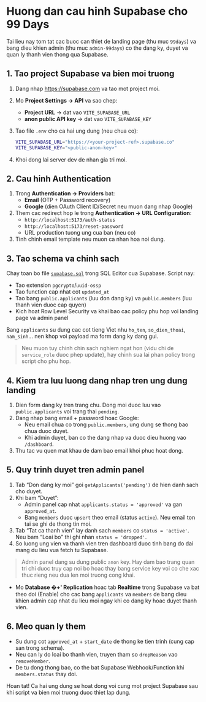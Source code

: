 # Huong dan cau hinh Supabase cho 99 Days

Tai lieu nay tom tat cac buoc can thiet de landing page (thu muc `99days`) va bang dieu khien admin (thu muc `admin-99days`) co the dang ky, duyet va quan ly thanh vien thong qua Supabase.

## 1. Tao project Supabase va bien moi truong

1. Dang nhap https://supabase.com va tao mot project moi.
2. Mo **Project Settings → API** va sao chep:
   - **Project URL** → dat vao `VITE_SUPABASE_URL`
   - **anon public API key** → dat vao `VITE_SUPABASE_KEY`
3. Tao file `.env` cho ca hai ung dung (neu chua co):

   ```bash
   VITE_SUPABASE_URL="https://<your-project-ref>.supabase.co"
   VITE_SUPABASE_KEY="<public-anon-key>"
   ```

4. Khoi dong lai server dev de nhan gia tri moi.

## 2. Cau hinh Authentication

1. Trong **Authentication → Providers** bat:
   - **Email** (OTP + Password recovery)
   - **Google** (dien OAuth Client ID/Secret neu muon dang nhap Google)
2. Them cac redirect hop le trong **Authentication → URL Configuration**:
   - `http://localhost:5173/auth-status`
   - `http://localhost:5173/reset-password`
   - URL production tuong ung cua ban (neu co)
3. Tinh chinh email template neu muon ca nhan hoa noi dung.

## 3. Tao schema va chinh sach

Chay toan bo file [`supabase.sql`](../supabase.sql) trong SQL Editor cua Supabase. Script nay:

- Tao extension `pgcrypto`/`uuid-ossp`
- Tao function cap nhat cot `updated_at`
- Tao bang `public.applicants` (luu don dang ky) va `public.members` (luu thanh vien duoc cap quyen)
- Kich hoat Row Level Security va khai bao cac policy phu hop voi landing page va admin panel

Bang `applicants` su dung cac cot tieng Viet nhu `ho_ten`, `so_dien_thoai`, `nam_sinh`... nen khop voi payload ma form dang ky dang gui.

> Neu muon tuy chinh chin sach nghiem ngat hon (vidu chi de `service_role` duoc phep update), hay chinh sua lai phan policy trong script cho phu hop.

## 4. Kiem tra luu luong dang nhap tren ung dung landing

1. Dien form dang ky tren trang chu. Dong moi duoc luu vao `public.applicants` voi trang thai `pending`.
2. Dang nhap bang email + password hoac Google:
   - Neu email chua co trong `public.members`, ung dung se thong bao chua duoc duyet.
   - Khi admin duyet, ban co the dang nhap va duoc dieu huong vao `/dashboard`.
3. Thu tac vu quen mat khau de dam bao email khoi phuc hoat dong.

## 5. Quy trinh duyet tren admin panel

1. Tab “Don dang ky moi” goi `getApplicants('pending')` de hien danh sach cho duyet.
2. Khi bam “Duyet”:
   - Admin panel cap nhat `applicants.status = 'approved'` va gan `approved_at`.
   - Bang `members` duoc `upsert` theo email (status `active`). Neu email ton tai se ghi de thong tin moi.
3. Tab “Tat ca thanh vien” lay danh sach `members` co `status = 'active'`. Neu bam “Loai bo” thi ghi nhan `status = 'dropped'`.
4. So luong ung vien va thanh vien tren dashboard duoc tinh bang do dai mang du lieu vua fetch tu Supabase.

> Admin panel dang su dung public `anon` key. Hay dam bao trang quan tri chi duoc truy cap noi bo hoac thay bang service key voi co che xac thuc rieng neu dua len moi truong cong khai.

- Mo **Database �+' Replication** hoac tab **Realtime** trong Supabase va bat theo doi (Enable) cho cac bang `applicants` va `members` de bang dieu khien admin cap nhat du lieu moi ngay khi co dang ky hoac duyet thanh vien.

## 6. Meo quan ly them

- Su dung cot `approved_at` + `start_date` de thong ke tien trinh (cung cap san trong schema).
- Neu can ly do loai bo thanh vien, truyen tham so `dropReason` vao `removeMember`.
- De tu dong thong bao, co the bat Supabase Webhook/Function khi `members.status` thay doi.

Hoan tat! Ca hai ung dung se hoat dong voi cung mot project Supabase sau khi script va bien moi truong duoc thiet lap dung.
